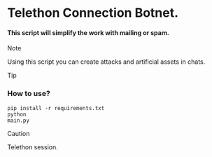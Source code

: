 <h1> Telethon Connection Botnet. </h1>
<h4> This script will simplify the work with mailing or spam. </h4>

> [!NOTE]
>  Using this script you can create attacks and artificial assets in chats.

> [!TIP]
> ### How to use? <br>
> <code>pip install -r requirements.txt</code><br>
> <code>python main.py</code>

> [!CAUTION]
> Telethon session. 
